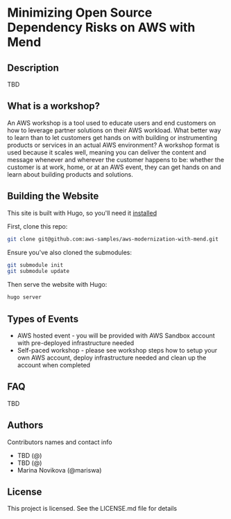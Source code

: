 # Minimizing Open Source Dependency Risks on AWS with Mend

## Description

TBD

 ## What is a workshop?

 An AWS workshop is a tool used to educate users and end customers on how to leverage partner solutions on their AWS workload. What better way to learn than to let customers get hands on with building or instrumenting products or services in an actual AWS environment? A workshop format is used because it scales well, meaning you can deliver the content and message whenever and wherever the customer happens to be: whether the customer is at work, home, or at an AWS event, they can get hands on and learn about building products and solutions.

## Building the Website

This site is built with Hugo, so you'll need it [installed](https://gohugo.io/getting-started/quick-start/#step-1-install-hugo)

First, clone this repo:

```bash
git clone git@github.com:aws-samples/aws-modernization-with-mend.git
```

Ensure you've also cloned the submodules:

```bash
git submodule init
git submodule update
```

Then serve the website with Hugo:

```bash
hugo server
```

 ## Types of Events
 
 - AWS hosted event - you will be provided with AWS Sandbox account with pre-deployed infrastructure needed
 - Self-paced workshop - please see workshop steps how to setup your own AWS account, deploy infrastructure needed and clean up the account when completed


## FAQ

 TBD

## Authors

Contributors names and contact info

* TBD (@)
* TBD (@)  
* Marina Novikova (@mariswa)

## License

This project is licensed. See the LICENSE.md file for details